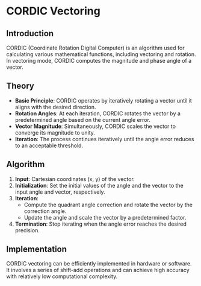 # CORDIC Vectoring

## Introduction
CORDIC (Coordinate Rotation Digital Computer) is an algorithm used for calculating various mathematical functions, including vectoring and rotation. In vectoring mode, CORDIC computes the magnitude and phase angle of a vector.

## Theory
- **Basic Principle**: CORDIC operates by iteratively rotating a vector until it aligns with the desired direction.
- **Rotation Angles**: At each iteration, CORDIC rotates the vector by a predetermined angle based on the current angle error.
- **Vector Magnitude**: Simultaneously, CORDIC scales the vector to converge its magnitude to unity.
- **Iteration**: The process continues iteratively until the angle error reduces to an acceptable threshold.

## Algorithm
1. **Input**: Cartesian coordinates (x, y) of the vector.
2. **Initialization**: Set the initial values of the angle and the vector to the input angle and vector, respectively.
3. **Iteration**:
   - Compute the quadrant angle correction and rotate the vector by the correction angle.
   - Update the angle and scale the vector by a predetermined factor.
4. **Termination**: Stop iterating when the angle error reaches the desired precision.

## Implementation
CORDIC vectoring can be efficiently implemented in hardware or software. It involves a series of shift-add operations and can achieve high accuracy with relatively low computational complexity.
